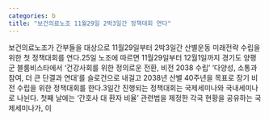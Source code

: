 ```yaml
---
categories: b
title: "보건의료노조 11월29일 2박3일간 정책대회 연다"
---
```

보건의료노조가 간부들을 대상으로 11월29일부터 2박3일간 산별운동 미래전략 수립을 위한 첫 정책대회를 연다.25일 노조에 따르면 11월29일부터 12월1일까지 경기도 양평군 블룸비스타에서 ‘건강사회를 위한 정의로운 전환, 비전 2038 수립’ ‘다양성, 소통과 참여, 더 큰 단결과 연대’를 슬로건으로 내걸고 2038년 산별 40주년을 목표로 장기 비전 수립을 위한 정책대회를 한다.3일간 진행되는 정책대회는 국제세미나와 국내세미나로 나뉜다. 첫째 날에는 ‘간호사 대 환자 비율’ 관련법을 제정한 각국 현황을 공유하는 국제세미나가, 이